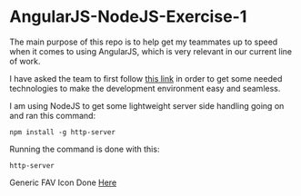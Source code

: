 # AngularJS-NodeJS-Exercise-1
The main purpose of this repo is to help get my teammates up to speed when it comes to using AngularJS, which is very relevant in our current line of work.

I have asked the team to first follow [this link](https://jasonwatmore.com/post/2016/06/22/nodejs-setup-simple-http-server-local-web-server) in order to get some needed technologies to make the development environment easy and seamless.

I am using NodeJS to get some lightweight server side handling going on and ran this command:

```
npm install -g http-server
```

Running the command is done with this:

```
http-server
```

Generic FAV Icon Done [Here](https://favicon.io/favicon-generator/)